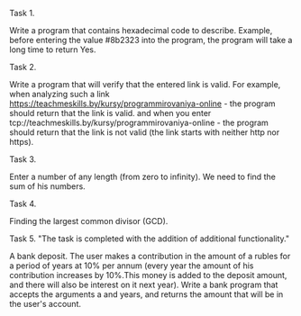Task 1.

Write a program that contains hexadecimal code to describe.
Example, before entering the value #8b2323 into the program,
the program will take a long time to return Yes.

Task 2.

Write a program that will verify that the entered link is valid.
For example, when analyzing such a link https://teachmeskills.by/kursy/programmirovaniya-online -
the program should return that the link is valid.
and when you enter tcp://teachmeskills.by/kursy/programmirovaniya-online - 
the program should return that the link is not valid (the link starts with neither http nor https).

Task 3.

Enter a number of any length (from zero to infinity). We need to find the sum of his numbers.

Task 4.

Finding the largest common divisor (GCD).


Task 5. 
"The task is completed with the addition of additional functionality."

A bank deposit.
The user makes a contribution in the amount of a rubles for a period of years at 10% per annum
(every year the amount of his contribution increases by 10%.This money is added to
the deposit amount, and there will also be interest on it next year).
Write a bank program that accepts the arguments a and years, and returns
the amount that will be in the user's account.
